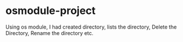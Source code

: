 # osmodule-project
Using os module, I had created directory, lists the directory, Delete the Directory, Rename the directory etc.
